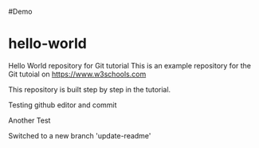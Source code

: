 ﻿#Demo

# hello-world
Hello World repository for Git tutorial
This is an example repository for the Git tutoial on https://www.w3schools.com

This repository is built step by step in the tutorial.

Testing github editor and commit

Another Test

Switched to a new branch 'update-readme'
